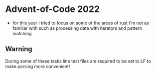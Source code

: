 # Advent-of-Code 2022 

- for this year I tried to focus on some of the areas of rust I'm not as familiar with such as processing data with iterators and pattern matching

## Warning

During some of these tasks line test files are required to be set to LF to make parsing more convenient!

